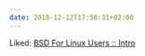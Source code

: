 ```yaml
---
date: 2018-12-12T17:58:31+02:00
---
```


Liked: [BSD For Linux Users :: Intro](http://www.over-yonder.net/~fullermd/rants/bsd4linux/01)
